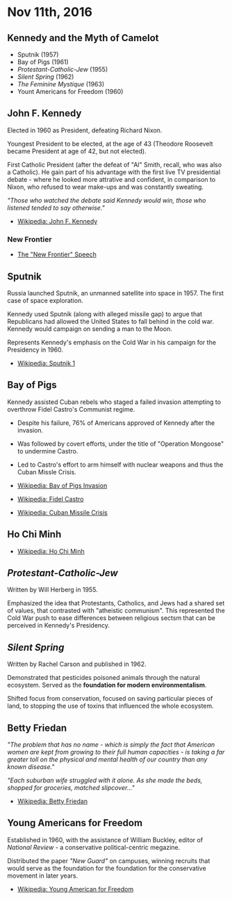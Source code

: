 Nov 11th, 2016
==============

Kennedy and the Myth of Camelot
-------------------------------

- Sputnik (1957)
- Bay of Pigs (1961)
- *Protestant-Catholic-Jew* (1955)
- *Silent Spring* (1962)
- *The Feminine Mystique* (1963)
- Yount Americans for Freedom (1960)

John F. Kennedy
---------------

Elected in 1960 as President, defeating Richard Nixon.

Youngest President to be elected, at the age of 43 (Theodore Roosevelt became President at age of 42, but not elected).

First Catholic President (after the defeat of "Al" Smith, recall, who was also a Catholic). He gain part of his advantage with the first live TV presidential debate - where he looked more attrative and confident, in comparison to Nixon, who refused to wear make-ups and was constantly sweating.

*"Those who watched the debate said Kennedy would win, those who listened tended to say otherwise."*

- [Wikipedia: John F. Kennedy](https://en.wikipedia.org/wiki/John_F._Kennedy)

### New Frontier

- [The "New Frontier" Speech](https://www.jfklibrary.org/Asset-Viewer/AS08q5oYz0SFUZg9uOi4iw.aspx)

Sputnik
-------

Russia launched Sputnik, an unmanned satellite into space in 1957. The first case of space exploration.

Kennedy used Sputnik (along with alleged missile gap) to argue that Republicans had allowed the United States to fall behind in the cold war. Kennedy would campaign on sending a man to the Moon.

Represents Kennedy's emphasis on the Cold War in his campaign for the Presidency in 1960.

- [Wikipedia: Sputnik 1](https://en.wikipedia.org/wiki/Sputnik_1)

Bay of Pigs
-----------

Kennedy assisted Cuban rebels who staged a failed invasion attempting to overthrow Fidel Castro's Communist regime.

- Despite his failure, 76% of Americans approved of Kennedy after the invasion.
- Was followed by covert efforts, under the title of "Operation Mongoose" to undermine Castro.
- Led to Castro's effort to arm himself with nuclear weapons and thus the Cuban Missle Crisis.


- [Wikipedia: Bay of Pigs Invasion](https://en.wikipedia.org/wiki/Bay_of_Pigs_Invasion)
- [Wikipedia: Fidel Castro](https://en.wikipedia.org/wiki/Fidel_Castro)
- [Wikipedia: Cuban Missile Crisis](https://en.wikipedia.org/wiki/Cuban_Missile_Crisis)

Ho Chi Minh
-----------

- [Wikipedia: Ho Chi Minh](https://en.wikipedia.org/wiki/Ho_Chi_Minh)

*Protestant-Catholic-Jew*
-------------------------

Written by Will Herberg in 1955.

Emphasized the idea that Protestants, Catholics, and Jews had a shared set of values, that contrasted with "atheistic communism". This represented the Cold War push to ease differences between religious sectsm that can be perceived in Kennedy's Presidency.

*Silent Spring*
---------------

Written by Rachel Carson and published in 1962.

Demonstrated that pesticides poisoned animals through the natural ecosystem. Served as the **foundation for modern environmentalism**.

Shifted focus from conservation, focused on saving particular pieces of land, to stopping the use of toxins that influenced the whole ecosystem.

Betty Friedan
-------------

*"The problem that has no name - which is simply the fact that American women are kept from growing to their full human capacities - is taking a far greater toll on the physical and mental health of our country than any known disease."*

*"Each suburban wife struggled with it alone. As she made the beds, shopped for groceries, matched slipcover..."*

- [Wikipedia: Betty Friedan](https://en.wikipedia.org/wiki/Betty_Friedan)

Young Americans for Freedom
---------------------------

Established in 1960, with the assistance of William Buckley, editor of *National Review* - a conservative political-centric megazine.

Distributed the paper *"New Guard"* on campuses, winning recruits that would serve as the foundation for the foundation for the conservative movement in later years.

- [Wikipedia: Young American for Freedom](https://en.wikipedia.org/wiki/Young_Americans_for_Freedom)
